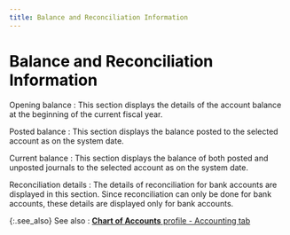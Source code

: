 ```yaml
---
title: Balance and Reconciliation Information
---
```


# <font style="color: #000000;" color="#000000">Balance and Reconciliation Information</font>


Opening balance
: This section displays the details of the account  balance at the beginning of the current fiscal year.


Posted balance
: This section displays the balance posted to the  selected account as on the system date.


Current balance
: This section displays the balance of both posted  and unposted  journals to the selected account as on the system date.


Reconciliation details
: The details of reconciliation for bank accounts  are displayed in this section. Since reconciliation can only be done for  bank accounts, these details are displayed only for bank accounts.


{:.see_also}
See also
: [**Chart of Accounts** profile - Accounting  tab]({{site.sc_baseurl}}/options/acc-info/coa/setup-coa/chart_of_accounts_profile_accounting_tab.html)
